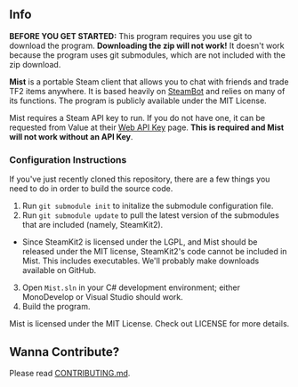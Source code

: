 ## Info ##

**BEFORE YOU GET STARTED:** This program requires you use git to download the program.  **Downloading the zip will not work!**  It doesn't work because the program uses git submodules, which are not included with the zip download.

**Mist** is a portable Steam client that allows you to chat with friends and trade TF2 items anywhere. It is based heavily on [SteamBot](https://github.com/Jessecar96/SteamBot) and relies on many of its functions. The program is publicly available under the MIT License.

Mist requires a Steam API key to run. If you do not have one, it can be requested from Value at their [Web API Key](http://steamcommunity.com/dev/apikey) page. **This is required and Mist will not work without an API Key**.

### Configuration Instructions ###

If you've just recently cloned this repository, there are a few things you need to do in order to build the source code.

1. Run `git submodule init` to initalize the submodule configuration file.
2. Run `git submodule update` to pull the latest version of the submodules that are included (namely, SteamKit2).
 - Since SteamKit2 is licensed under the LGPL, and Mist should be released under the MIT license, SteamKit2's code cannot be included in Mist.  This includes executables.  We'll probably make downloads available on GitHub.
3. Open `Mist.sln` in your C# development environment; either MonoDevelop or Visual Studio should work.
4. Build the program.

Mist is licensed under the MIT License.  Check out LICENSE for more details.

## Wanna Contribute? ##
Please read [CONTRIBUTING.md](https://github.com/waylaidwanderer/Mist/blob/master/CONTRIBUTING.md).
